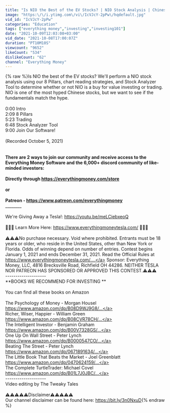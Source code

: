 ```yaml
---
title: "Is NIO the Best of the EV Stocks? | NIO Stock Analysis | Chinese Stocks"
image: "https:\/\/i.ytimg.com\/vi\/IcVJcY-2pPw\/hqdefault.jpg"
vid_id: "IcVJcY-2pPw"
categories: "Education"
tags: ["everything money","investing","investing101"]
date: "2021-10-09T12:03:08+03:00"
vid_date: "2021-10-08T17:00:07Z"
duration: "PT10M10S"
viewcount: "9652"
likeCount: "534"
dislikeCount: "62"
channel: "Everything Money"
---
```

{% raw %}Is NIO the best of the EV stocks? We'll perform a NIO stock analysis using our 8 Pillars, chart reading strategies, and Stock Analyzer Tool to determine whether or not NIO is a buy for value investing or trading. NIO is one of the most hyped Chinese stocks, but we want to see if the fundamentals match the hype.<br /><br />0:00 Intro <br />2:09 8 Pillars<br />5:23 Trading <br />6:48 Stock Analyzer Tool<br />9:00 Join Our Software!<br /><br />(Recorded October 5, 2021)<br />______________________________________________<br /><br />There are 2 ways to join our community and receive access to the Everything Money Software and the 6,000+ discord community of like-minded investors:<br /><br />Directly through <a rel="nofollow" target="blank" href="https://everythingmoney.com/store">https://everythingmoney.com/store</a><br /><br />or <br /><br />Patreon - <a rel="nofollow" target="blank" href="https://www.patreon.com/everythingmoney">https://www.patreon.com/everythingmoney</a><br />______________________________________________________<br /><br />We're Giving Away a Tesla!: <a rel="nofollow" target="blank" href="https://youtu.be/meLCiebxeoQ">https://youtu.be/meLCiebxeoQ</a><br /><br />🚨🚨🚨 Learn More Here: <a rel="nofollow" target="blank" href="https://www.everythingmoneytesla.com/">https://www.everythingmoneytesla.com/</a> 🚨🚨🚨<br /><br />⚠️⚠️⚠️No purchase necessary. Void where prohibited. Entrants must be 18 years or older, who reside in the United States, other than New York or Florida. Odds of winning depend on number of entries. Contest begins January 1, 2021 and ends December 31, 2021. Read the Official Rules at <a rel="nofollow" target="blank" href="https://www.everythingmoneytesla.com/....">https://www.everythingmoneytesla.com/....</a> Sponsor: Everything Money, LLC, 4816 Brecksville Road, Richfield OH 44286. NEITHER TESLA NOR PATREON HAS SPONSORED OR APPROVED THIS CONTEST.⚠️⚠️⚠️<br />--------------------<br />**BOOKS WE RECOMMEND FOR INVESTING **<br /><br />You can find all these books on Amazon<br /><br />The Psychology of Money - Morgan Housel <br /><a rel="nofollow" target="blank" href="https://www.amazon.com/dp/B08D9WJ9G8/...">https://www.amazon.com/dp/B08D9WJ9G8/...</a><br />Richer, Wiser, Happier - William Green <br /><a rel="nofollow" target="blank" href="https://www.amazon.com/dp/B08CVR78CH/...">https://www.amazon.com/dp/B08CVR78CH/...</a><br />The Intelligent Investor - Benjamin Graham<br /><a rel="nofollow" target="blank" href="https://www.amazon.com/dp/B00V7328GS/...">https://www.amazon.com/dp/B00V7328GS/...</a><br />One Up On Wall Street - Peter Lynch<br /><a rel="nofollow" target="blank" href="https://www.amazon.com/dp/B0000547CO/...">https://www.amazon.com/dp/B0000547CO/...</a><br />Beating The Street - Peter Lynch<br /><a rel="nofollow" target="blank" href="https://www.amazon.com/dp/0671891634/...">https://www.amazon.com/dp/0671891634/...</a><br />The Little Book That Beats the Market - Joel Greenblatt<br /><a rel="nofollow" target="blank" href="https://www.amazon.com/dp/0470624159/...">https://www.amazon.com/dp/0470624159/...</a><br />The Complete TurtleTrader: Michael Covel<br /><a rel="nofollow" target="blank" href="https://www.amazon.com/dp/B01L7J0JBC/...">https://www.amazon.com/dp/B01L7J0JBC/...</a><br />--------------------<br />Video editing by The Tweaky Tales<br /><br />⚠️⚠️⚠️⚠️⚠️Disclaimer⚠️⚠️⚠️⚠️⚠️<br />Our channel disclaimer can be found here: <a rel="nofollow" target="blank" href="https://bit.ly/3n0NxuD">https://bit.ly/3n0NxuD</a>{% endraw %}
